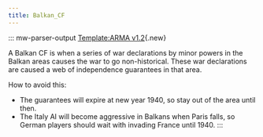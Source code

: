 ```yaml
---
title: Balkan_CF
---
```

::: mw-parser-output
[Template:ARMA
v1.2](/wiki/index.php?title=Template:ARMA_v1.2&action=edit&redlink=1 "Template:ARMA v1.2 (page does not exist)"){.new}

A Balkan CF is when a series of war declarations by minor powers in the
Balkan areas causes the war to go non-historical. These war declarations
are caused a web of independence guarantees in that area.

How to avoid this:

-   The guarantees will expire at new year 1940, so stay out of the area
    until then.
-   The Italy AI will become aggressive in Balkans when Paris falls, so
    German players should wait with invading France until 1940.
:::
